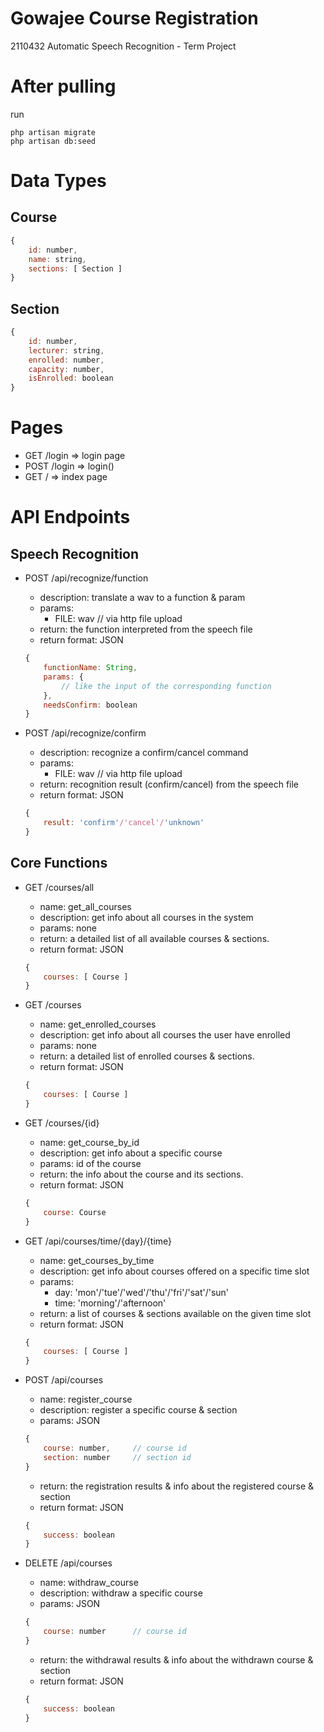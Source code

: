 # Gowajee Course Registration

2110432 Automatic Speech Recognition - Term Project

After pulling
=============
run
```
php artisan migrate
php artisan db:seed
```

Data Types
==========

Course
------
```javascript
{
	id: number,
	name: string,
    sections: [ Section ]
}
```

Section
-------
```javascript
{
    id: number,
    lecturer: string,
    enrolled: number,
    capacity: number,
    isEnrolled: boolean
}
```



Pages
=====

- GET 	/login 	=> login page
- POST  /login  => login()
- GET   / 		=> index page



API Endpoints
=============

Speech Recognition
------------------

- POST  /api/recognize/function
	- description: 	translate a wav to a function & param
	- params:
		- FILE:	wav		// via http file upload
	- return: the function interpreted from the speech file
	- return format: JSON
	```javascript
	{
		functionName: String,
		params: {
			// like the input of the corresponding function
		},
		needsConfirm: boolean
	}
	```

- POST	/api/recognize/confirm
	- description:  recognize a confirm/cancel command
	- params:
		- FILE:	wav		// via http file upload
	- return: recognition result (confirm/cancel) from the speech file
	- return format: JSON
	```javascript
	{
		result: 'confirm'/'cancel'/'unknown'
	}
	```

Core Functions
--------------

- GET 	/courses/all
	- name:			get_all_courses
	- description:	get info about all courses in the system
	- params: 		none
	- return: 		a detailed list of all available courses & sections.
	- return format: JSON
	```javascript
	{
    	courses: [ Course ]
    }
    ```

- GET 	/courses
	- name:			get_enrolled_courses
	- description:	get info about all courses the user have enrolled
	- params: 		none
	- return: 		a detailed list of enrolled courses & sections.
	- return format: JSON
	```javascript
	{
    	courses: [ Course ]
    }
    ```

- GET 	/courses/{id}
	- name:			get_course_by_id
	- description:	get info about a specific course
	- params: 		id of the course
	- return: 		the info about the course and its sections.
	- return format: JSON
	```javascript
	{
    	course: Course
    }
    ```

- GET   /api/courses/time/{day}/{time}
	- name:			get_courses_by_time
	- description:	get info about courses offered on a specific time slot
	- params:
    	- day: 		'mon'/'tue'/'wed'/'thu'/'fri'/'sat'/'sun'
   		- time:		'morning'/'afternoon'
	- return: 		a list of courses & sections available on the given time slot
	- return format: JSON
	```javascript
	{
		courses: [ Course ]
	}
	```

- POST   /api/courses
	- name:			register_course
	- description:	register a specific course & section
	- params: 		JSON
	```javascript
	{
		course: number,		// course id
		section: number		// section id
	}
	```
	- return: 		the registration results & info about the registered course & section
	- return format: JSON
	```javascript
	{
		success: boolean
	}
	```

- DELETE /api/courses
	- name:			withdraw_course
	- description:	withdraw a specific course
	- params: 		JSON
	```javascript
	{
		course: number		// course id
	}
	```
	- return: 		the withdrawal results & info about the withdrawn course & section
	- return format: JSON
	```javascript
	{
		success: boolean
	}
	```
